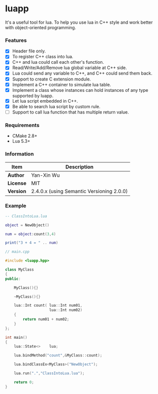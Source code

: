 # luapp
It's a useful tool for lua. To help you use lua in C++ style and work better with object-oriented programming.

### Features
- [x] Header file only.
- [x] To register C++ class into lua.
- [x] C++ and lua could call each other's function.
- [x] Read/Write/Add/Remove lua global variable at C++ side.
- [x] Lua could send any variable to C++, and C++ could send them back.
- [x] Support to create C extension module.
- [x] Implement a C++ container to simulate lua table.
- [x] Implement a class whose instances can hold instances of any type supported by luapp.
- [x] Let lua script embedded in C++.
- [x] Be able to search lua script by custom rule.
- [ ] Support to call lua function that has multiple return value.

### Requirements
- CMake 2.8+
- Lua 5.3+

### Information
Item        | Description
------------|-------------
**Author**  | Yan-Xin Wu
**License** | MIT
**Version** | 2.4.0.x (using Semantic Versioning 2.0.0)

### Example

```lua
-- ClassIntoLua.lua

object = NewObject()

num = object:count(3,4)

print("3 + 4 = " .. num)
```

```c++
// main.cpp

#include <luapp.hpp>

class MyClass
{
public:

	MyClass(){}

	~MyClass(){}

	lua::Int count( lua::Int num01,
	                lua::Int num02)
	{
		return num01 + num02;
	}
};

int main()
{
	lua::State<>    lua;

	lua.bindMethod("count",&MyClass::count);

	lua.bindClassEx<MyClass>("NewObject");

	lua.run(".","ClassIntoLua.lua");

	return 0;
}
```
